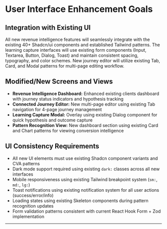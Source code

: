 # User Interface Enhancement Goals

## Integration with Existing UI
All new revenue intelligence features will seamlessly integrate with the existing 40+ Shadcn/ui components and established Tailwind patterns. The learning capture interfaces will use existing form components (Input, Textarea, Button, Dialog, Toast) and maintain consistent spacing, typography, and color schemes. New journey editor will utilize existing Tab, Card, and Modal patterns for multi-page editing workflow.

## Modified/New Screens and Views
- **Revenue Intelligence Dashboard:** Enhanced existing clients dashboard with journey status indicators and hypothesis tracking
- **Connected Journey Editor:** New multi-page editor using existing Tab navigation for 4-page journey management
- **Learning Capture Modal:** Overlay using existing Dialog component for quick hypothesis and outcome capture
- **Pattern Recognition View:** New dashboard section using existing Card and Chart patterns for viewing conversion intelligence

## UI Consistency Requirements
- All new UI elements must use existing Shadcn component variants and CVA patterns
- Dark mode support required using existing `dark:` classes across all new interfaces  
- Mobile responsiveness using existing Tailwind breakpoint system (`sm:`, `md:`, `lg:`)
- Toast notifications using existing notification system for all user actions (success/error/info)
- Loading states using existing Skeleton components during pattern recognition updates
- Form validation patterns consistent with current React Hook Form + Zod implementation

---
